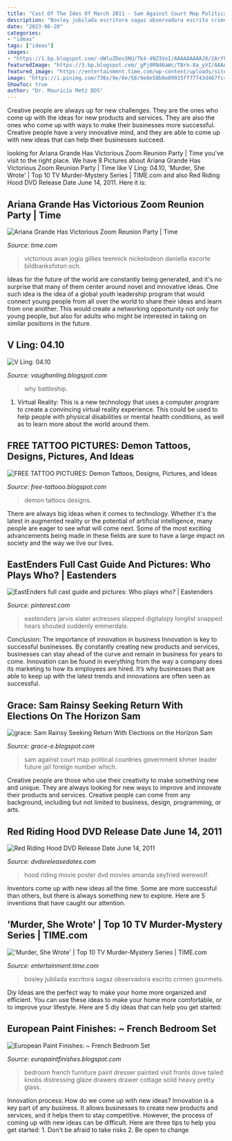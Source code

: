 ```yaml
---
title: "Cast Of The Ides Of March 2011 - Sam Against Court Map Political Countries Government Khmer Leader Future Jail Foreign Number Which"
description: "Bosley jubilada escritora sagaz observadora escrito crimen gourmets"
date: "2023-06-20"
categories:
- "ideas"
tags: ["ideas"]
images:
- "https://1.bp.blogspot.com/-dWluZDev3NU/Tk4-4NZ3VoI/AAAAAAAAAJ8/2ArfkJrGbvk/s1600/Demon+Tattoos-death-demon-tattoos.jpg"
featuredImage: "https://3.bp.blogspot.com/_gPj0RN46aWc/TBrk-8a_yVI/AAAAAAAAAtY/zyAEcDR0WZ4/s1600/BEDROOM+113.jpg"
featured_image: "https://entertainment.time.com/wp-content/uploads/sites/3/2011/08/03_top10murder-mysteryseries.jpg?w=600"
image: "https://i.pinimg.com/736x/9e/8e/58/9e8e58b0e09915ff77743d467fc413c7.jpg"
ShowToc: true
author: "Dr. Mauricio Metz DDS"
---
```



Creative people are always up for new challenges. They are the ones who come up with the ideas for new products and services. They are also the ones who come up with ways to make their businesses more successful. Creative people have a very innovative mind, and they are able to come up with new ideas that can help their businesses succeed.

	

		
looking for Ariana Grande Has Victorious Zoom Reunion Party | Time you've visit to the right place. We have 8 Pictures about Ariana Grande Has Victorious Zoom Reunion Party | Time like V Ling: 04.10, &#039;Murder, She Wrote&#039; | Top 10 TV Murder-Mystery Series | TIME.com and also Red Riding Hood DVD Release Date June 14, 2011. Here it is:
		
    
## Ariana Grande Has Victorious Zoom Reunion Party | Time

<img loading=lazy src="https://api.time.com/wp-content/uploads/2020/03/Victorious-Cast.jpg?quality=85&amp;w=1024&amp;h=628&amp;crop=1" onerror="this.onerror=null;this.src='https://tse4.mm.bing.net/th?id=OIP.EfBZ8_cpFnY7tIH8xjh3RgHaEi&amp;pid=15.1';" alt="Ariana Grande Has Victorious Zoom Reunion Party | Time">

_Source: time.com_

>victorious avan jogia gillies teennick nickelodeon daniella escorte bildbanksfoton och. 

	

Ideas for the future of the world are constantly being generated, and it's no surprise that many of them center around novel and innovative ideas. One such idea is the idea of a global youth leadership program that would connect young people from all over the world to share their ideas and learn from one another. This would create a networking opportunity not only for young people, but also for adults who might be interested in taking on similar positions in the future.

    
## V Ling: 04.10

<img loading=lazy src="http://4.bp.blogspot.com/_annTPGBcsB4/S8PohSp13yI/AAAAAAAADUQ/F7CD7L3fzsg/s1600/battleship_g_s_01.jpg" onerror="this.onerror=null;this.src='https://tse2.mm.bing.net/th?id=OIP.wmoWEaRstwBcQSXwQNicqwHaDi&amp;pid=15.1';" alt="V Ling: 04.10">

_Source: vaughanling.blogspot.com_

>why battleship. 

	

1. Virtual Reality: This is a new technology that uses a computer program to create a convincing virtual reality experience. This could be used to help people with physical disabilities or mental health conditions, as well as to learn more about the world around them. 

    
## FREE TATTOO PICTURES: Demon Tattoos, Designs, Pictures, And Ideas

<img loading=lazy src="https://1.bp.blogspot.com/-dWluZDev3NU/Tk4-4NZ3VoI/AAAAAAAAAJ8/2ArfkJrGbvk/s1600/Demon+Tattoos-death-demon-tattoos.jpg" onerror="this.onerror=null;this.src='https://tse2.mm.bing.net/th?id=OIP.BDXNNUNJNUrqD_KqJdNBVQHaJi&amp;pid=15.1';" alt="FREE TATTOO PICTURES: Demon Tattoos, Designs, Pictures, and Ideas">

_Source: free-tattooo.blogspot.com_

>demon tattoos designs. 

	

There are always big ideas when it comes to technology. Whether it's the latest in augmented reality or the potential of artificial intelligence, many people are eager to see what will come next. Some of the most exciting advancements being made in these fields are sure to have a large impact on society and the way we live our lives.

    
## EastEnders Full Cast Guide And Pictures: Who Plays Who? | Eastenders

<img loading=lazy src="https://i.pinimg.com/736x/9e/8e/58/9e8e58b0e09915ff77743d467fc413c7.jpg" onerror="this.onerror=null;this.src='https://tse4.mm.bing.net/th?id=OIP.ldi2HC1Bpio5IU4ssO5wIQHaKQ&amp;pid=15.1';" alt="EastEnders full cast guide and pictures: Who plays who? | Eastenders">

_Source: pinterest.com_

>eastenders jarvis slater actresses slapped digitalspy longlist snapped hears shouted suddenly emmerdale. 

	

Conclusion: The importance of innovation in business
Innovation is key to successful businesses. By constantly creating new products and services, businesses can stay ahead of the curve and remain in business for years to come. Innovation can be found in everything from the way a company does its marketing to how its employees are hired. It’s why businesses that are able to keep up with the latest trends and innovations are often seen as successful.

    
## Grace: Sam Rainsy Seeking Return With Elections On The Horizon Sam

<img loading=lazy src="http://2.bp.blogspot.com/_hqgVFA7RYE4/TJqRGs57IBI/AAAAAAAAD4k/EIa9obwFqD0/w1200-h630-p-k-no-nu/Sam+Rainsy+on+VOA.jpg" onerror="this.onerror=null;this.src='https://tse2.mm.bing.net/th?id=OIP.shdjFHyf2jYWGqDgdQ5xJwHaEo&amp;pid=15.1';" alt="grace: Sam Rainsy Seeking Return With Elections on the Horizon Sam">

_Source: grace-e.blogspot.com_

>sam against court map political countries government khmer leader future jail foreign number which. 

	

Creative people are those who use their creativity to make something new and unique. They are always looking for new ways to improve and innovate their products and services. Creative people can come from any background, including but not limited to business, design, programming, or arts.

    
## Red Riding Hood DVD Release Date June 14, 2011

<img loading=lazy src="http://www.dvdsreleasedates.com/posters/800/R/Red-Riding-Hood-movie-poster.jpg" onerror="this.onerror=null;this.src='https://tse3.mm.bing.net/th?id=OIP.I1MIe7EtpSlvIZJjPPEMpwHaK9&amp;pid=15.1';" alt="Red Riding Hood DVD Release Date June 14, 2011">

_Source: dvdsreleasedates.com_

>hood riding movie poster dvd movies amanda seyfried werewolf. 

	

Inventors come up with new ideas all the time. Some are more successful than others, but there is always something new to explore. Here are 5 inventions that have caught our attention.

    
## &#039;Murder, She Wrote&#039; | Top 10 TV Murder-Mystery Series | TIME.com

<img loading=lazy src="https://entertainment.time.com/wp-content/uploads/sites/3/2011/08/03_top10murder-mysteryseries.jpg?w=600" onerror="this.onerror=null;this.src='https://tse1.mm.bing.net/th?id=OIP.vRF0mbwVkwxP0MOgv0WzSQHaE8&amp;pid=15.1';" alt="&#039;Murder, She Wrote&#039; | Top 10 TV Murder-Mystery Series | TIME.com">

_Source: entertainment.time.com_

>bosley jubilada escritora sagaz observadora escrito crimen gourmets. 

	

Diy Ideas are the perfect way to make your home more organized and efficient. You can use these ideas to make your home more comfortable, or to improve your lifestyle. Here are 5 diy ideas that can help you get started: 

    
## European Paint Finishes: ~ French Bedroom Set

<img loading=lazy src="https://3.bp.blogspot.com/_gPj0RN46aWc/TBrk-8a_yVI/AAAAAAAAAtY/zyAEcDR0WZ4/s1600/BEDROOM+113.jpg" onerror="this.onerror=null;this.src='https://tse2.mm.bing.net/th?id=OIP.115CLfiBDTrrJ_N9q0Jw1AHaJ4&amp;pid=15.1';" alt="European Paint Finishes: ~ French Bedroom Set">

_Source: europaintfinishes.blogspot.com_

>bedroom french furniture paint dresser painted visit fronts dove tailed knobs distressing glaze drawers drawer cottage solid heavy pretty glass. 

	

Innovation process: How do we come up with new ideas?
Innovation is a key part of any business. It allows businesses to create new products and services, and it helps them to stay competitive. However, the process of coming up with new ideas can be difficult. Here are three tips to help you get started: 1. Don't be afraid to take risks 2. Be open to change 
